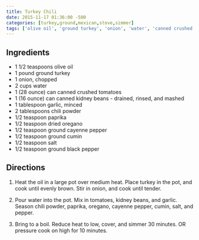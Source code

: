 ```yaml
---
title: Turkey Chili
date: 2015-11-17 01:36:00 -500
categories: [turkey,ground,mexican,stove,simmer]
tags: ['olive oil', 'ground turkey', 'onion', 'water', 'canned crushed tomatoes', 'canned kidney beans', 'garlic', 'chili powder', 'paprika', 'dried oregano', 'ground cayenne pepper', 'ground cumin', 'salt', 'ground black pepper']
---
```


## Ingredients

-   1 1/2 teaspoons olive oil
-   1 pound ground turkey
-   1 onion, chopped
-   2 cups water
-   1 (28 ounce) can canned crushed tomatoes
-   1 (16 ounce) can canned kidney beans - drained, rinsed, and mashed
-   1 tablespoon garlic, minced
-   2 tablespoons chili powder
-   1/2 teaspoon paprika
-   1/2 teaspoon dried oregano
-   1/2 teaspoon ground cayenne pepper
-   1/2 teaspoon ground cumin
-   1/2 teaspoon salt
-   1/2 teaspoon ground black pepper


## Directions

1.  Heat the oil in a large pot over medium heat. Place turkey in the pot, and cook until evenly brown. Stir in onion, and cook until tender.

2.  Pour water into the pot. Mix in tomatoes, kidney beans, and garlic. Season chili powder, paprika, oregano, cayenne pepper, cumin, salt, and pepper.

3.  Bring to a boil. Reduce heat to low, cover, and simmer 30 minutes. OR pressure cook on high for 10 minutes.


